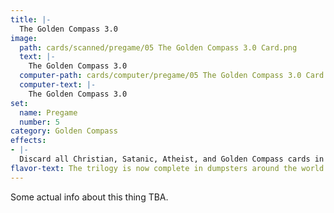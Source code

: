```yaml
---
title: |-
  The Golden Compass 3.0
image: 
  path: cards/scanned/pregame/05 The Golden Compass 3.0 Card.png
  text: |-
    The Golden Compass 3.0
  computer-path: cards/computer/pregame/05 The Golden Compass 3.0 Card.png
  computer-text: |-
    The Golden Compass 3.0
set:
  name: Pregame
  number: 5
category: Golden Compass
effects: 
- |-
  Discard all Christian, Satanic, Atheist, and Golden Compass cards in play or any player's hand.
flavor-text: The trilogy is now complete in dumpsters around the world.
---
```

Some actual info about this thing TBA.
